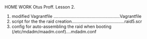HOME WORK  Otus Proff. Lesson 2. 

1. modified Vagrantfile  ......................................................Vagrantfile
2. script for the  the raid creation...........................................raid5.scr 
3. config for auto-assembling the raid when booting (/etc/mdadm/maadm.conf)....mdadm.conf
